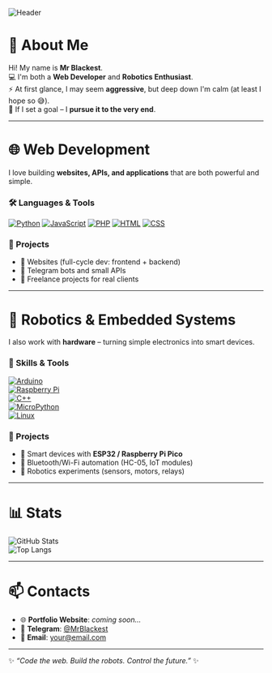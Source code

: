 ![Header](https://media.tenor.com/6sjd441LIRIAAAAd/future.gif)

# 👋 About Me  
Hi! My name is **Mr Blackest**.  
💻 I'm both a **Web Developer** and **Robotics Enthusiast**.  
⚡ At first glance, I may seem **aggressive**, but deep down I'm calm (at least I hope so 😅).  
🎯 If I set a goal – I **pursue it to the very end**.  

---

# 🌐 Web Development  
I love building **websites, APIs, and applications** that are both powerful and simple.  

### 🛠️ Languages & Tools  
[![Python](https://img.shields.io/badge/-Python-090909?style=for-the-badge&logo=Python)](https://ru.wikipedia.org/wiki/Python)
[![JavaScript](https://img.shields.io/badge/-JavaScript-090909?style=for-the-badge&logo=javascript)](https://ru.wikipedia.org/wiki/JavaScript)
[![PHP](https://img.shields.io/badge/-PHP-090909?style=for-the-badge&logo=php)](https://ru.wikipedia.org/wiki/Php)
[![HTML](https://img.shields.io/badge/-HTML-090909?style=for-the-badge&logo=html5)](https://ru.wikipedia.org/wiki/HTML)
[![CSS](https://img.shields.io/badge/-CSS-090909?style=for-the-badge&logo=css3)](https://ru.wikipedia.org/wiki/CSS)

### 🚀 Projects  
- 🔹 Websites (full-cycle dev: frontend + backend)  
- 🔹 Telegram bots and small APIs  
- 🔹 Freelance projects for real clients  

---

# 🤖 Robotics & Embedded Systems  
I also work with **hardware** – turning simple electronics into smart devices.  

### 🔧 Skills & Tools  
[![Arduino](https://img.shields.io/badge/-Arduino-090909?style=for-the-badge&logo=Arduino)](https://www.arduino.cc/)  
[![Raspberry Pi](https://img.shields.io/badge/-RaspberryPi-090909?style=for-the-badge&logo=Raspberry-Pi)](https://www.raspberrypi.org/)  
[![C++](https://img.shields.io/badge/-C++-090909?style=for-the-badge&logo=C%2B%2B)](https://ru.wikipedia.org/wiki/C%2B%2B)  
[![MicroPython](https://img.shields.io/badge/-MicroPython-090909?style=for-the-badge&logo=Python)](https://micropython.org/)  
[![Linux](https://img.shields.io/badge/-Linux-090909?style=for-the-badge&logo=Linux)](https://www.linux.org/)  

### 🔬 Projects  
- 🔹 Smart devices with **ESP32 / Raspberry Pi Pico**  
- 🔹 Bluetooth/Wi-Fi automation (HC-05, IoT modules)  
- 🔹 Robotics experiments (sensors, motors, relays)  

---

# 📊 Stats  

![GitHub Stats](https://github-readme-stats.vercel.app/api?username=mrblackest&show_icons=true&theme=radical)  
![Top Langs](https://github-readme-stats.vercel.app/api/top-langs/?username=mrblackest&layout=compact&theme=radical)

---

# 📫 Contacts  
- 🌐 **Portfolio Website**: _coming soon..._  
- 💬 **Telegram**: [@MrBlackest](https://t.me/MrBlackest)  
- 📧 **Email**: your@email.com  

---

✨ *“Code the web. Build the robots. Control the future.”* ✨
